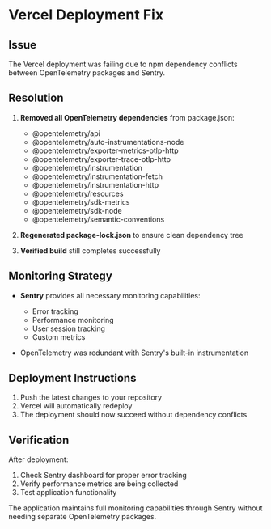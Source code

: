 # Vercel Deployment Fix

## Issue
The Vercel deployment was failing due to npm dependency conflicts between OpenTelemetry packages and Sentry.

## Resolution
1. **Removed all OpenTelemetry dependencies** from package.json:
   - @opentelemetry/api
   - @opentelemetry/auto-instrumentations-node
   - @opentelemetry/exporter-metrics-otlp-http
   - @opentelemetry/exporter-trace-otlp-http
   - @opentelemetry/instrumentation
   - @opentelemetry/instrumentation-fetch
   - @opentelemetry/instrumentation-http
   - @opentelemetry/resources
   - @opentelemetry/sdk-metrics
   - @opentelemetry/sdk-node
   - @opentelemetry/semantic-conventions

2. **Regenerated package-lock.json** to ensure clean dependency tree

3. **Verified build** still completes successfully

## Monitoring Strategy
- **Sentry** provides all necessary monitoring capabilities:
  - Error tracking
  - Performance monitoring
  - User session tracking
  - Custom metrics
  
- OpenTelemetry was redundant with Sentry's built-in instrumentation

## Deployment Instructions
1. Push the latest changes to your repository
2. Vercel will automatically redeploy
3. The deployment should now succeed without dependency conflicts

## Verification
After deployment:
1. Check Sentry dashboard for proper error tracking
2. Verify performance metrics are being collected
3. Test application functionality

The application maintains full monitoring capabilities through Sentry without needing separate OpenTelemetry packages.